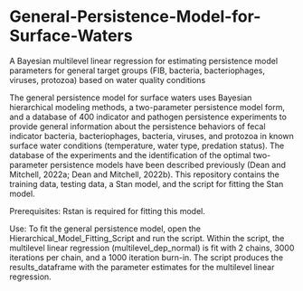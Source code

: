 # General-Persistence-Model-for-Surface-Waters
A Bayesian multilevel linear regression for estimating persistence model parameters for general target groups (FIB, bacteria, bacteriophages, viruses, protozoa) based on water quality conditions

The general persistence model for surface waters uses Bayesian hierarchical modeling methods, a two-parameter persistence model form, and a database of 400 indicator and pathogen persistence
experiments to provide general information about the persistence behaviors of fecal indicator bacteria, bacteriophages, bacteria, viruses, and protozoa in known surface water conditions (temperature,
water type, predation status). The database of the experiments and the identification of the optimal two-parameter persistence models have been described previously (Dean and Mitchell, 2022a; Dean 
and Mitchell, 2022b). This repository contains the training data, testing data, a Stan model, and the script for fitting the Stan model.

Prerequisites: 
Rstan is required for fitting this model. 

Use: 
To fit the general persistence model, open the Hierarchical_Model_Fitting_Script and run the script. Within the script, the multilevel linear regression (multilevel_dep_normal) is fit with 2 chains, 
3000 iterations per chain, and a 1000 iteration burn-in. The script produces the results_dataframe with the parameter estimates for the multilevel linear regression.
